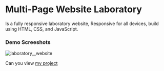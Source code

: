 # Multi-Page Website Laboratory
Is a fully responsive laboratory website,
Responsive for all devices, build using HTML, CSS, and JavaScript.

### Demo Screeshots
![laboratory__website](laptopp.png)

Can you view [my project](https://panchenkonaz.github.io/laboratory__website/)
